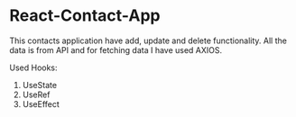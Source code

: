 # React-Contact-App

This contacts application have add, update and delete functionality.
All the data is from API and for fetching data I have used AXIOS.

Used Hooks:
1. UseState
2. UseRef
3. UseEffect
